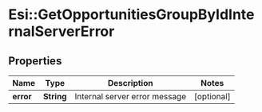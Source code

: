# Esi::GetOpportunitiesGroupByIdInternalServerError

## Properties
Name | Type | Description | Notes
------------ | ------------- | ------------- | -------------
**error** | **String** | Internal server error message | [optional] 


